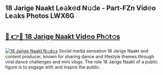 ## 18 Jarige Naakt Le𝚊k𝚎d N𝚞𝚍e - Part-FZn Vid𝚎o Le𝚊ks Photos LWX6G

# <h2><a href="http://fb22qst.evod.top/?m=18+Jarige+Naakt">🔗 👉🔴 18 Jarige Naakt Vid𝚎o Ph𝚘t𝚘s</a></h2>

[![18 Jarige Naakt N𝚞d𝚎s](https://i.imgur.com/8V9OHl7.gif)](http://fb22qst.evod.top/?m=18+Jarige+Naakt)
Social media sensation 18 Jarige Naakt and content producer, known for sharing dance and lifestyle themes through viral dance challenges and mini vlogs. The role 18 Jarige Naakt of a public figure is to engage with and inspire the public. 
